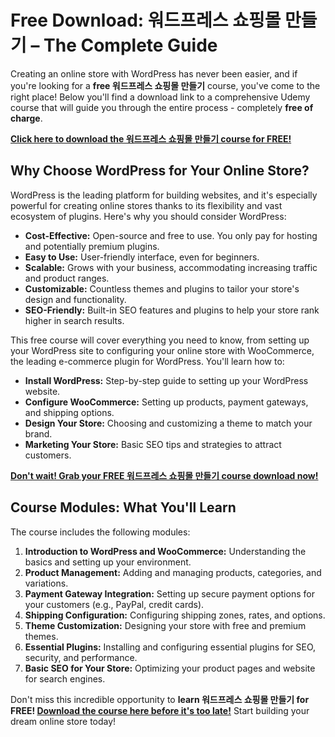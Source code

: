 # Free Download: 워드프레스 쇼핑몰 만들기 – The Complete Guide

Creating an online store with WordPress has never been easier, and if you're looking for a **free 워드프레스 쇼핑몰 만들기** course, you've come to the right place! Below you'll find a download link to a comprehensive Udemy course that will guide you through the entire process - completely **free of charge**.

[**Click here to download the 워드프레스 쇼핑몰 만들기 course for FREE!**](https://udemywork.com/워드프레스-쇼핑몰-만들기)

## Why Choose WordPress for Your Online Store?

WordPress is the leading platform for building websites, and it's especially powerful for creating online stores thanks to its flexibility and vast ecosystem of plugins. Here's why you should consider WordPress:

*   **Cost-Effective:** Open-source and free to use. You only pay for hosting and potentially premium plugins.
*   **Easy to Use:** User-friendly interface, even for beginners.
*   **Scalable:** Grows with your business, accommodating increasing traffic and product ranges.
*   **Customizable:** Countless themes and plugins to tailor your store's design and functionality.
*   **SEO-Friendly:** Built-in SEO features and plugins to help your store rank higher in search results.

This free course will cover everything you need to know, from setting up your WordPress site to configuring your online store with WooCommerce, the leading e-commerce plugin for WordPress. You'll learn how to:

*   **Install WordPress:** Step-by-step guide to setting up your WordPress website.
*   **Configure WooCommerce:** Setting up products, payment gateways, and shipping options.
*   **Design Your Store:** Choosing and customizing a theme to match your brand.
*   **Marketing Your Store:** Basic SEO tips and strategies to attract customers.

[**Don't wait! Grab your FREE 워드프레스 쇼핑몰 만들기 course download now!**](https://udemywork.com/워드프레스-쇼핑몰-만들기)

## Course Modules: What You'll Learn

The course includes the following modules:

1.  **Introduction to WordPress and WooCommerce:** Understanding the basics and setting up your environment.
2.  **Product Management:** Adding and managing products, categories, and variations.
3.  **Payment Gateway Integration:** Setting up secure payment options for your customers (e.g., PayPal, credit cards).
4.  **Shipping Configuration:** Configuring shipping zones, rates, and options.
5.  **Theme Customization:** Designing your store with free and premium themes.
6.  **Essential Plugins:** Installing and configuring essential plugins for SEO, security, and performance.
7.  **Basic SEO for Your Store:** Optimizing your product pages and website for search engines.

Don't miss this incredible opportunity to **learn 워드프레스 쇼핑몰 만들기 for FREE! [Download the course here before it's too late!](https://udemywork.com/워드프레스-쇼핑몰-만들기)** Start building your dream online store today!
